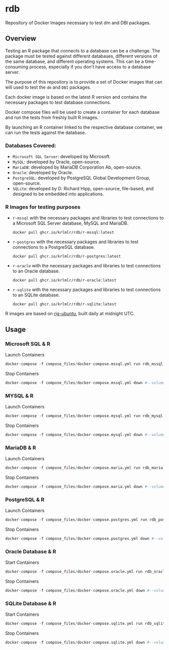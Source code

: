 # rdb

Repository of Docker Images necessary to test dm and DBI packages.

## Overview

Testing an R package that connects to a database can be a challenge. The package must be tested against different databases, different versions of the same database, and different operating systems. This can be a time-consuming process, especially if you don't have access to a database server.

The purpose of this repository is to provide a set of Docker images that can will used to test the `dm` and `DBI` packages.

Each docker image is based on the latest R version and contains the necessary packages to test database connections.

Docker compose files will be used to create a container for each database and run the tests from freshly built R images.

By launching an R container linked to the respective database container, we can run the tests against the database.

### Databases Covered:

-   `Microsoft SQL Server`: developed by Microsoft.
-   `MySQL`: developed by Oracle, open-source.
-   `MariaDB`: developed by MariaDB Corporation Ab, open-source.
-   `Oracle`: developed by Oracle.
-   `PostgreSQL`: developed by PostgreSQL Global Development Group, open-source.
-   `SQLite`: developed by D. Richard Hipp, open-source, file-based, and designed to be embedded into applications.

### R Images for testing purposes

-   `r-mssql` with the necessary packages and libraries to test connections to a Microsoft SQL Server database, MySQL and MariaDB.

    ```         
    docker pull ghcr.io/krlmlr/rdb/r-mssql:latest
    ```

-   `r-postgres` with the necessary packages and libraries to test connections to a PostgreSQL database.

    ```         
    docker pull ghcr.io/krlmlr/rdb/r-postgres:latest
    ```

-   `r-oracle` with the necessary packages and libraries to test connections to an Oracle database.

    ```         
    docker pull ghcr.io/krlmlr/rdb/r-oracle:latest
    ```

-   `r-sqlite` with the necessary packages and libraries to test connections to an SQLite database.

    ```         
    docker pull ghcr.io/krlmlr/rdb/r-sqlite:latest
    ```

R images are based on [rig-ubuntu](https://github.com/cynkra/rig-ubuntu/pkgs/container/rig-ubuntu), built daily at midnight UTC.

## Usage

### Microsoft SQL & R

Launch Containers

``` r
docker-compose -f compose_files/docker-compose.mssql.yml run rdb_mssql 
```

Stop Containers

``` r
docker-compose -f compose_files/docker-compose.mssql.yml down #--volumes
```

### MYSQL & R

Launch Containers

``` r
docker-compose -f compose_files/docker-compose.mysql.yml run rdb_mysql 
```

Stop Containers

``` r
docker-compose -f compose_files/docker-compose.mysql.yml down #--volumes
```

### MariaDB & R

Launch Containers

``` r
docker-compose -f compose_files/docker-compose.maria.yml run rdb_maria 
```

Stop Containers

``` r
docker-compose -f compose_files/docker-compose.maria.yml down #--volumes
```

### PostgreSQL & R

Launch Containers

``` r
docker-compose -f compose_files/docker-compose.postgres.yml run rdb_postgres 
```

Stop Containers

``` r
docker-compose -f compose_files/docker-compose.postgres.yml down #--volumes
```

### Oracle Database & R

Start Containers

``` r
docker-compose -f compose_files/docker-compose.oracle.yml run rdb_oracle 
```

Stop Containers

``` r
docker-compose -f compose_files/docker-compose.oracle.yml down #--volumes
```

### SQLite Database & R

Start Containers

``` r
docker-compose -f compose_files/docker-compose.sqlite.yml run rdb_sqlite
```

Stop Containers

``` r
docker-compose -f compose_files/docker-compose.sqlite.yml down #--volumes
```

## 

